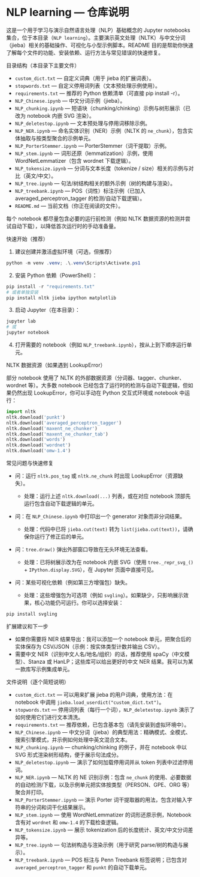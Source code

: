 # NLP learning — 仓库说明

这是一个用于学习与演示自然语言处理（NLP）基础概念的 Jupyter notebooks 集合，位于本目录（`NLP learning`）。主要演示英文处理（NLTK）与中文分词（jieba）相关的基础操作、可视化与小型示例脚本。README 目的是帮助你快速了解每个文件的功能、安装依赖、运行方法与常见错误的快速修复。

目录结构（本目录下主要文件）

- `custom_dict.txt` — 自定义词典（用于 jieba 的扩展词表）。
- `stopwords.txt` — 自定义停用词列表（文本预处理示例使用）。
- `requirements.txt` — 推荐的 Python 依赖清单（可直接 pip install -r）。
- `NLP_Chinese.ipynb` — 中文分词示例（jieba）。
- `NLP_chunking.ipynb` — 短语块（chunking/chinking）示例与树形展示（已改为 notebook 内嵌 SVG 渲染）。
- `NLP_deletestop.ipynb` — 文本预处理与停用词移除示例。
- `NLP_NER.ipynb` — 命名实体识别（NER）示例（NLTK 的 `ne_chunk`），包含实体抽取与按类型聚合的示例单元。
- `NLP_PorterStemmer.ipynb` — PorterStemmer（词干提取）示例。
- `NLP_stem.ipynb` — 词形还原（lemmatization）示例，使用 WordNetLemmatizer（包含 wordnet 下载逻辑）。
- `NLP_tokensize.ipynb` — 分词与文本长度（tokenize / size）相关的示例与对比（英文/中文）。
- `NLP_tree.ipynb` — 句法/树结构相关的额外示例（树的构建与渲染）。
- `NLP_treebank.ipynb` — POS（词性）标注示例（已加入 averaged_perceptron_tagger 的检测/自动下载逻辑）。
- `README.md` — 当前文档（你正在阅读的文件）。

每个 notebook 都尽量包含必要的运行前检测（例如 NLTK 数据资源的检测并尝试自动下载），以降低首次运行时的手动准备量。

快速开始（推荐）

1) 建议创建并激活虚拟环境（可选，但推荐）

```powershell
python -m venv .venv; .\.venv\Scripts\Activate.ps1
```

2) 安装 Python 依赖（PowerShell）：

```powershell
pip install -r "requirements.txt"
# 或者单独安装
pip install nltk jieba ipython matplotlib
```

3) 启动 Jupyter（在本目录）：

```powershell
jupyter lab
# 或
jupyter notebook
```

4) 打开需要的 notebook（例如 `NLP_treebank.ipynb`），按从上到下顺序运行单元。

NLTK 数据资源（如果遇到 LookupError）

部分 notebook 使用了 NLTK 的外部数据资源（分词器、tagger、chunker、wordnet 等）。大多数 notebook 已经包含了运行时的检测与自动下载逻辑，但如果仍然出现 LookupError，你可以手动在 Python 交互式环境或 notebook 中运行：

```python
import nltk
nltk.download('punkt')
nltk.download('averaged_perceptron_tagger')
nltk.download('maxent_ne_chunker')
nltk.download('maxent_ne_chunker_tab')
nltk.download('words')
nltk.download('wordnet')
nltk.download('omw-1.4')
```

常见问题与快速修复

- 问：运行 `nltk.pos_tag` 或 `nltk.ne_chunk` 时出现 LookupError（资源缺失）。
	- 处理：运行上述 `nltk.download(...)` 列表，或在对应 notebook 顶部先运行包含自动下载逻辑的单元。

- 问：在 `NLP_Chinese.ipynb` 中打印出一个 generator 对象而非分词结果。
	- 处理：代码中已将 `jieba.cut(text)` 转为 `list(jieba.cut(text))`，请确保你运行了修正后的单元。

- 问：`tree.draw()` 弹出外部窗口导致在无头环境无法查看。
	- 处理：已将树展示改为在 notebook 内嵌 SVG（使用 `tree._repr_svg_()` + `IPython.display.SVG`），在 Jupyter 页面中直接可见。

- 问：某些可视化依赖（例如第三方增强包）缺失。
	- 处理：这些增强包为可选项（例如 `svgling`）。如果缺少，只影响展示效果，核心功能仍可运行。你可以选择安装：

```powershell
pip install svgling
```

扩展建议和下一步

- 如果你需要将 NER 结果导出：我可以添加一个 notebook 单元，把聚合后的实体保存为 CSV/JSON（示例：按实体类型计数并输出 CSV）。
- 需要中文 NER（识别中文人名/地名/组织）的话，推荐使用 spaCy（中文模型）、Stanza 或 HanLP；这些库可以给出更好的中文 NER 结果。我可以为某一款库写示例集成单元。

文件说明（逐个简短说明）

- `custom_dict.txt` — 可以用来扩展 jieba 的用户词典，使用方法：在 notebook 中调用 `jieba.load_userdict("custom_dict.txt")`。
- `stopwords.txt` — 停用词列表（每行一个词），`NLP_deletestop.ipynb` 演示了如何使用它们进行文本清洗。
- `requirements.txt` — 推荐依赖，已包含基本包（请先安装到虚拟环境中）。
- `NLP_Chinese.ipynb` — 中文分词（jieba）的典型用法：精确模式、全模式、搜索引擎模式，并示例如何处理中英文混合文本。
- `NLP_chunking.ipynb` — chunking/chinking 的例子，并在 notebook 中以 SVG 形式渲染树形结构，便于展示句法成分。
- `NLP_deletestop.ipynb` — 演示了如何加载停用词并从 token 列表中过滤停用词。
- `NLP_NER.ipynb` — NLTK 的 NE 识别示例：包含 `ne_chunk` 的使用、必要数据的自动检测/下载，以及示例单元把实体按类型（PERSON、GPE、ORG 等）聚合并打印。
- `NLP_PorterStemmer.ipynb` — 演示 Porter 词干提取器的用法，包含对输入字符串的分词和词干化结果展示。
- `NLP_stem.ipynb` — 使用 WordNetLemmatizer 的词形还原示例，Notebook 含有对 `wordnet` 和 `omw-1.4` 的下载检查逻辑。
- `NLP_tokensize.ipynb` — 展示 tokenization 后的长度统计、英文/中文分词差异等。
- `NLP_tree.ipynb` — 句法树构造与渲染示例（用于研究 parse/树的构造与展示）。
- `NLP_treebank.ipynb` — POS 标注与 Penn Treebank 标签说明；已包含对 `averaged_perceptron_tagger` 和 `punkt` 的自动下载单元。
